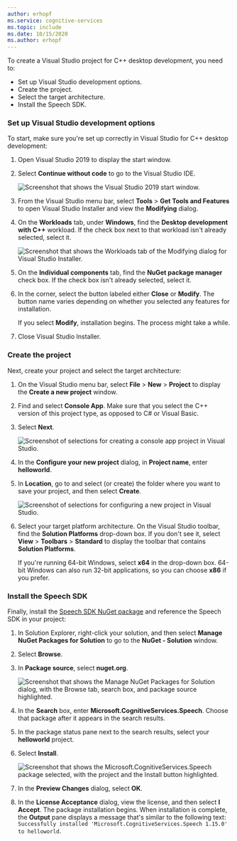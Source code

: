 ```yaml
---
author: erhopf
ms.service: cognitive-services
ms.topic: include
ms.date: 10/15/2020
ms.author: erhopf
---
```

To create a Visual Studio project for C++ desktop development, you need to:

- Set up Visual Studio development options.
- Create the project.
- Select the target architecture.
- Install the Speech SDK.

### Set up Visual Studio development options

To start, make sure you're set up correctly in Visual Studio for C++ desktop development:

1. Open Visual Studio 2019 to display the start window.   

1. Select **Continue without code** to go to the Visual Studio IDE.

   ![Screenshot that shows the Visual Studio 2019 start window.](../articles/cognitive-services/Speech-Service/media/sdk/vs-start-window.png)

1. From the Visual Studio menu bar, select **Tools** > **Get Tools and Features** to open Visual Studio Installer and view the **Modifying** dialog.   

1. On the **Workloads** tab, under **Windows**, find the **Desktop development with C++** workload. If the check box next to that workload isn't already selected, select it.

   ![Screenshot that shows the Workloads tab of the Modifying dialog for Visual Studio Installer.](../articles/cognitive-services/Speech-Service/media/sdk/vs-enable-cpp-workload.png)

1. On the **Individual components** tab, find the **NuGet package manager** check box. If the check box isn't already selected, select it.

1. In the corner, select the button labeled either **Close** or **Modify**. The button name varies depending on whether you selected any features for installation. 

   If you select **Modify**, installation begins. The process might take a while.

1. Close Visual Studio Installer.

### Create the project

Next, create your project and select the target architecture:

1. On the Visual Studio menu bar, select **File** > **New** > **Project** to display the **Create a new project** window.
   
1. Find and select **Console App**. Make sure that you select the C++ version of this project type, as opposed to C# or Visual Basic.

1. Select **Next**.

   ![Screenshot of selections for creating a console app project in Visual Studio.](../articles/cognitive-services/Speech-Service/media/sdk/qs-cpp-windows-01-new-console-app.png)   

1. In the **Configure your new project** dialog, in **Project name**, enter **helloworld**.

1. In **Location**, go to and select (or create) the folder where you want to save your project, and then select **Create**.

   ![Screenshot of selections for configuring a new project in Visual Studio.](../articles/cognitive-services/Speech-Service/media/sdk/vs-enable-cpp-configure-your-new-project.png)

1. Select your target platform architecture. On the Visual Studio toolbar, find the **Solution Platforms** drop-down box. If you don't see it, select **View** > **Toolbars** > **Standard** to display the toolbar that contains **Solution Platforms**.

   If you're running 64-bit Windows, select **x64** in the drop-down box. 64-bit Windows can also run 32-bit applications, so you can choose **x86** if you prefer.

### Install the Speech SDK

Finally, install the [Speech SDK NuGet package](https://aka.ms/csspeech/nuget) and reference the Speech SDK in your project:

1. In Solution Explorer, right-click your solution, and then select **Manage NuGet Packages for Solution** to go to the **NuGet - Solution** window.

1. Select **Browse**.   

1. In **Package source**, select **nuget.org**.

   ![Screenshot that shows the Manage NuGet Packages for Solution dialog, with the Browse tab, search box, and package source highlighted.](../articles/cognitive-services/Speech-Service/media/sdk/qs-cpp-windows-03-manage-nuget-packages.png)

1. In the **Search** box, enter **Microsoft.CognitiveServices.Speech**. Choose that package after it appears in the search results.

1. In the package status pane next to the search results, select your **helloworld** project.

1. Select **Install**.

   ![Screenshot that shows the Microsoft.CognitiveServices.Speech package selected, with the project and the Install button highlighted.](../articles/cognitive-services/Speech-Service/media/sdk/qs-cpp-windows-04-nuget-install-1.0.0.png)

1. In the **Preview Changes** dialog, select **OK**.

1. In the **License Acceptance** dialog, view the license, and then select **I Accept**. The package installation begins. When installation is complete, the **Output** pane displays a message that's similar to the following text: `Successfully installed 'Microsoft.CognitiveServices.Speech 1.15.0' to helloworld`.
